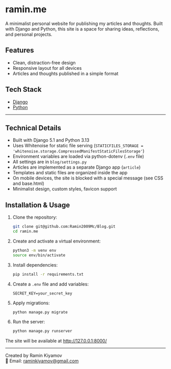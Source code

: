# ramin.me

A minimalist personal website for publishing my articles and thoughts. Built with Django and Python, this site is a space for sharing ideas, reflections, and personal projects.

## Features
- Clean, distraction-free design
- Responsive layout for all devices
- Articles and thoughts published in a simple format

## Tech Stack
- [Django](https://www.djangoproject.com/)
- [Python](https://www.python.org/)

---

## Technical Details
- Built with Django 5.1 and Python 3.13
- Uses Whitenoise for static file serving (`STATICFILES_STORAGE = 'whitenoise.storage.CompressedManifestStaticFilesStorage'`)
- Environment variables are loaded via python-dotenv (`.env` file)
- All settings are in `blog/settings.py`
- Articles are implemented as a separate Django app (`article`)
- Templates and static files are organized inside the app
- On mobile devices, the site is blocked with a special message (see CSS and base.html)
- Minimalist design, custom styles, favicon support

## Installation & Usage

1. Clone the repository:
   ```bash
   git clone git@github.com:Ramin2009Mc/Blog.git
   cd ramin.me
   ```
2. Create and activate a virtual environment:
   ```bash
   python3 -m venv env
   source env/bin/activate
   ```
3. Install dependencies:
   ```bash
   pip install -r requirements.txt
   ```
4. Create a `.env` file and add variables:
   ```env
   SECRET_KEY=your_secret_key
   ```
5. Apply migrations:
   ```bash
   python manage.py migrate
   ```
6. Run the server:
   ```bash
   python manage.py runserver
   ```

The site will be available at http://127.0.0.1:8000/

---

Created by Ramin Kiyamov  
📧 Email: raminkiyamov@gmail.com
